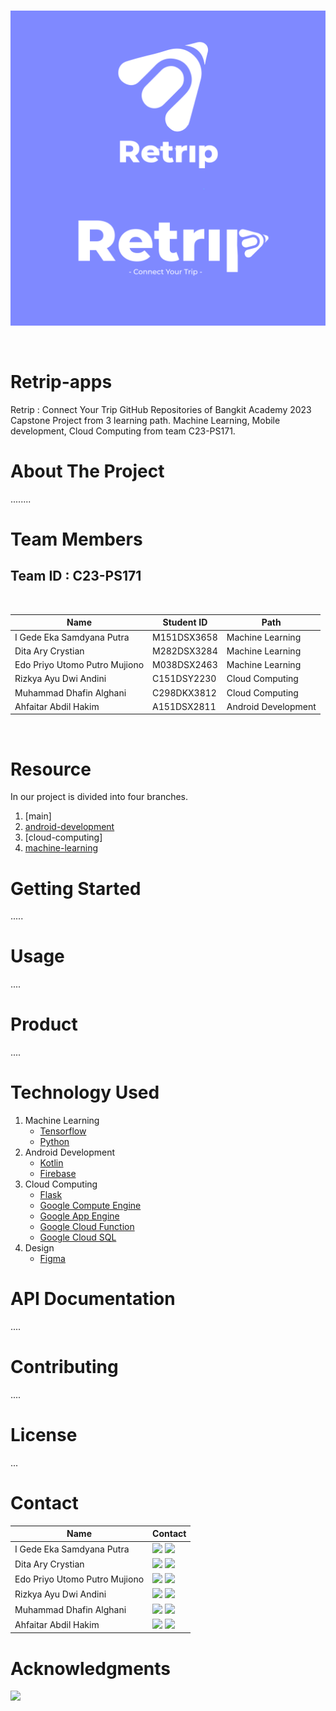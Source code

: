 <br />
<p align="center">
  <a href="#">
    <img src="Logo/RETRIP_LOGO-04.png">
  </a>
</p>
<br>

# Retrip-apps

Retrip :  Connect Your Trip GitHub Repositories of Bangkit Academy 2023 Capstone Project from 3 learning path. Machine Learning, Mobile development, Cloud Computing from team C23-PS171.

# About The Project

........

# Team Members

## Team ID : C23-PS171

<br>

| Name                              | Student ID  | Path                |
| --------------------------------  | ----------- | ------------------- |
| I Gede Eka Samdyana Putra         | M151DSX3658 | Machine Learning    |
| Dita Ary Crystian                 | M282DSX3284 | Machine Learning    |
| Edo Priyo Utomo Putro Mujiono     | M038DSX2463 | Machine Learning    |
| Rizkya Ayu Dwi Andini             | C151DSY2230 | Cloud Computing     |
| Muhammad Dhafin Alghani           | C298DKX3812 | Cloud Computing     |
| Ahfaitar Abdil Hakim              | A151DSX2811 | Android Development |

<br>

# Resource

In our project is divided into four branches.

1. [main]
2. [android-development](https://github.com/BahlulBoy/MD-Path_RetripApps.git)
3. [cloud-computing]
4. [machine-learning](https://github.com/EdoPriyo13/ML-path-Retrip-apps/tree/main)

# Getting Started

.....
# Usage

....

# Product

....

# Technology Used

1. Machine Learning
   - [Tensorflow](https://www.tensorflow.org/)
   - [Python](https://www.python.org/)
2. Android Development
   - [Kotlin](https://kotlinlang.org/)
   - [Firebase](https://firebase.google.com/)
3. Cloud Computing
   - [Flask](https://flask.palletsprojects.com/)
   - [Google Compute Engine](https://cloud.google.com/compute)
   - [Google App Engine](https://cloud.google.com/appengine)
   - [Google Cloud Function](https://cloud.google.com/functions)
   - [Google Cloud SQL](https://cloud.google.com/sql)
4. Design
   - [Figma](https://www.figma.com/file/pJ59hWcJSTAF1tQfbjI0jk/Design?node-id=0%3A1)
     <br>

# API Documentation

....

# Contributing

....

# License

...

# Contact

| Name                  | Contact                                                                                                                                                                                                                                                                                                                                        |
| --------------------- | ---------------------------------------------------------------------------------------------------------------------------------------------------------------------------------------------------------------------------------------------------------------------------------------------------------------------------------------------- |
| I Gede Eka Samdyana Putra         | <img src="https://img.shields.io/badge/LinkedIn-0077B5?style=for-the-badge&logo=linkedin&logoColor=white" /></a> <img src="https://img.shields.io/badge/GitHub-100000?style=for-the-badge&logo=github&logoColor=white" /></a>                   |
| Dita Ary Crystian                 | <a href="https://www.linkedin.com/in/dita-ary-crystian-aa624b22a"><img src="https://img.shields.io/badge/LinkedIn-0077B5?style=for-the-badge&logo=linkedin&logoColor=white" /></a> <a href="https://github.com/arycry"><img src="https://img.shields.io/badge/GitHub-100000?style=for-the-badge&logo=github&logoColor=white" /></a>               |
| Edo Priyo Utomo Putro Mujiono     | <a href="https://www.linkedin.com/in/edo-priyo-utomo-putro-mujiono-905a17172/"><img src="https://img.shields.io/badge/LinkedIn-0077B5?style=for-the-badge&logo=linkedin&logoColor=white" /></a> <a href="https://github.com/EdoPriyo13"><img src="https://img.shields.io/badge/GitHub-100000?style=for-the-badge&logo=github&logoColor=white" /></a> |
| Rizkya Ayu Dwi Andini             | <img src="https://img.shields.io/badge/LinkedIn-0077B5?style=for-the-badge&logo=linkedin&logoColor=white" /></a> <img src="https://img.shields.io/badge/GitHub-100000?style=for-the-badge&logo=github&logoColor=white" /></a>                          |
| Muhammad Dhafin Alghani           | <img src="https://img.shields.io/badge/LinkedIn-0077B5?style=for-the-badge&logo=linkedin&logoColor=white" /></a> <img src="https://img.shields.io/badge/GitHub-100000?style=for-the-badge&logo=github&logoColor=white" /></a>                       |
| Ahfaitar Abdil Hakim              | <a href="https://www.linkedin.com/in/ahfaitar-abdil-hakim-1b643b222/"><img src="https://img.shields.io/badge/LinkedIn-0077B5?style=for-the-badge&logo=linkedin&logoColor=white" /></a> <a href="https://github.com/BahlulBoy"><img src="https://img.shields.io/badge/GitHub-100000?style=for-the-badge&logo=github&logoColor=white" /></a>                        |

# Acknowledgments

<img src="https://www.dicoding.com/blog/wp-content/uploads/2020/12/Cover.png" />

<!-- reference [https://github.com/alexandresanlim/Badges4-README.md-Profile](https://github.com/AgungP88/getloc-apps/blob/main/README.md?plain=1) -->
